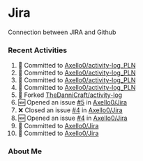 # Jira
Connection between JIRA and Github

### Recent Activities
<!--START_SECTION:activity-->
1. 📝 Committed to [Axello0/activity-log_PLN](https://github.com/Axello0/activity-log_PLN/commit/4f7dec0f3e70303b51d9282351b6298bde5da710)
2. 📝 Committed to [Axello0/activity-log_PLN](https://github.com/Axello0/activity-log_PLN/commit/cf12962a6b358dcb997893983f27964d820677d6)
3. 📝 Committed to [Axello0/activity-log_PLN](https://github.com/Axello0/activity-log_PLN/commit/2a8b0ca1b5b5a894b6b110cea764127408d50301)
4. 📝 Committed to [Axello0/activity-log_PLN](https://github.com/Axello0/activity-log_PLN/commit/b1e040e1bc9ea602c28bd6de06d07565da2b9cea)
5. 🍴 Forked [TheDanniCraft/activity-log](https://github.com/TheDanniCraft/activity-log)
6. 🆕 Opened an issue [#5](https://github.com/Axello0/Jira/issues/5) in [Axello0/Jira](https://github.com/Axello0/Jira)
7. ❌ Closed an issue [#4](https://github.com/Axello0/Jira/issues/4) in [Axello0/Jira](https://github.com/Axello0/Jira)
8. 🆕 Opened an issue [#4](https://github.com/Axello0/Jira/issues/4) in [Axello0/Jira](https://github.com/Axello0/Jira)
9. 📝 Committed to [Axello0/Jira](https://github.com/Axello0/Jira/commit/054a40704f5e35d0f151d0d0a452657498e60d17)
10. 📝 Committed to [Axello0/Jira](https://github.com/Axello0/Jira/commit/4ddbabc875eb10d1d967fd1c84af80c934b9e1e9)
<!--END_SECTION:activity-->

### About Me
<!--MYLINKS:START -->
<!--MYLINKS:END -->
